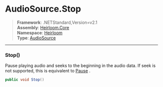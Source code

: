 # AudioSource.Stop

> **Framework**: .NETStandard,Version=v2.1  
> **Assembly**: [Heirloom.Core][0]  
> **Namespace**: [Heirloom][0]  
> **Type**: [AudioSource][1]  

--------------------------------------------------------------------------------

### Stop()

Pause playing audio and seeks to the beginning in the audio data. If seek is not supported, this is equivalent to [Pause][2] .

```cs
public void Stop()
```

[0]: ../Heirloom.Core.md
[1]: Heirloom.AudioSource.md
[2]: Heirloom.AudioSource.Pause.md
